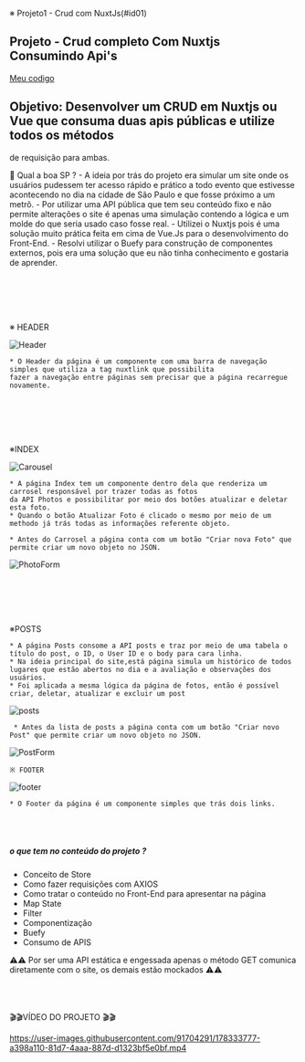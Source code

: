 

※ Projeto1 - Crud com NuxtJs(#id01)


##  Projeto - Crud completo Com Nuxtjs Consumindo Api's<a name="id01"></a>


[Meu codigo](https://github.com/Kzagrande/Crud-Nuxt)


## Objetivo: Desenvolver um CRUD em Nuxtjs ou Vue que consuma duas apis públicas e utilize todos os métodos
de requisição para ambas.

  🚄 Qual a boa SP ?
    - A ideia por trás do projeto era simular um site onde os usuários pudessem ter acesso rápido e prático a todo evento
    que estivesse acontecendo no dia na cidade de São Paulo e que fosse próximo a um metrô.
    - Por utilizar uma API pública que tem seu conteúdo fixo e não permite alterações o site é apenas uma simulação 
    contendo a lógica e um molde do que seria usado caso fosse real.
    - Utilizei o Nuxtjs pois é uma solução muito prática feita em cima de Vue.Js para o desenvolvimento do Front-End.
    - Resolvi utilizar o Buefy para construção de componentes externos, pois era uma solução que eu não tinha conhecimento 
    e gostaria de aprender.
    
   <br>
   <br>
   <br>
   <br>
    
   ※ HEADER
    
   ![Header](https://user-images.githubusercontent.com/91704291/178335794-090f5cb5-6737-4c9f-9772-1bd301b6f63c.PNG)
    
    * O Header da página é um componente com uma barra de navegação simples que utiliza a tag nuxtlink que possibilita 
    fazer a navegação entre páginas sem precisar que a página recarregue novamente.
    
   <br>
   <br>
   <br>
   <br>
   
   ※INDEX
    
   ![Carousel](https://user-images.githubusercontent.com/91704291/178336428-d9bf9184-2980-4650-a146-9e07b9eba492.PNG)
    
    * A página Index tem um componente dentro dela que renderiza um carrosel responsável por trazer todas as fotos
    da API Photos e possibilitar por meio dos botões atualizar e deletar esta foto.
    * Quando o botão Atualizar Foto é clicado o mesmo por meio de um methodo já trás todas as informações referente objeto.
    
    * Antes do Carrosel a página conta com um botão "Criar nova Foto" que permite criar um novo objeto no JSON.
   ![PhotoForm](https://user-images.githubusercontent.com/91704291/178337046-2cb9e137-c9b7-45a6-8e21-3867fc37ee72.PNG)
    
   <br>
   <br>
   <br>
   <br>
   
   ※POSTS
   
    * A página Posts consome a API posts e traz por meio de uma tabela o título do post, o ID, o User ID e o body para cara linha.
    * Na ideia principal do site,está página simula um histórico de todos lugares que estão abertos no dia e a avaliação e observações dos usuários.
    * Foi aplicada a mesma lógica da página de fotos, então é possível criar, deletar, atualizar e excluir um post
   ![posts](https://user-images.githubusercontent.com/91704291/178341338-08c4f7b8-33d7-47bd-878f-15d9c9d62f09.png)

   
   
     * Antes da lista de posts a página conta com um botão "Criar novo Post" que permite criar um novo objeto no JSON.
   ![PostForm](https://user-images.githubusercontent.com/91704291/178339466-f7829274-4c28-4811-8241-d2621d733aec.PNG)

    ※ FOOTER
    
   
  ![footer](https://user-images.githubusercontent.com/91704291/178339733-a4df3084-d686-466b-9603-a7777123560d.PNG)

    
    * O Footer da página é um componente simples que trás dois links.
    
   <br>
   <br>
 

##### o que tem no conteúdo do projeto  ?

* Conceito de Store
* Como fazer requisições com AXIOS
* Como tratar o conteúdo no Front-End para apresentar na página
* Map State
* Filter
* Componentização
* Buefy 
* Consumo de APIS

⚠⚠ Por ser uma API estática e engessada apenas o método GET comunica diretamente com o site, os demais estão mockados ⚠⚠
  <br>
   <br>
   <br>
   <br>

🎬🎬VÍDEO DO PROJETO 🎬🎬

https://user-images.githubusercontent.com/91704291/178333777-a398a110-81d7-4aaa-887d-d1323bf5e0bf.mp4

